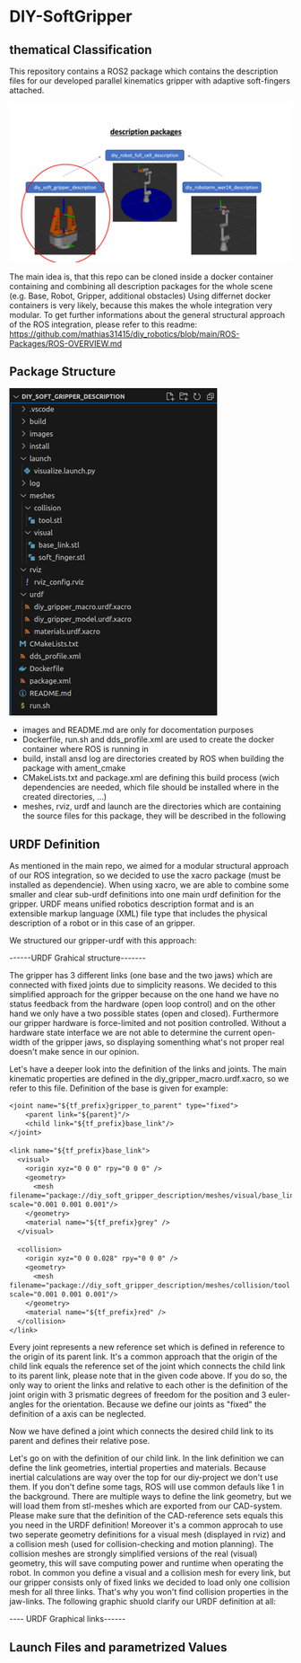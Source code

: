 # DIY-SoftGripper

## thematical Classification
This repository contains a ROS2 package which contains the description files for our developed parallel kinematics gripper with adaptive soft-fingers attached.

![gripper_description_einordnung](images/gripper_description_einordnung.png)


The main idea is, that this repo can be cloned inside a docker container containing and combining all description packages for the whole scene (e.g. Base, Robot, Gripper, additional obstacles)
Using differnet docker containers is very likely, because this makes the whole integration very modular. To get further informations about the general structural approach of the ROS integration, please refer to this readme: https://github.com/mathias31415/diy_robotics/blob/main/ROS-Packages/ROS-OVERVIEW.md

## Package Structure

![gripper_structure](images/gripper_structure.png)

- images and README.md are only for docomentation purposes
- Dockerfile, run.sh and dds_profile.xml are used to create the docker container where ROS is running in
- build, install ansd log are directories created by ROS when building the package with ament_cmake
- CMakeLists.txt and package.xml are defining this build process (wich dependencies are needed, which file should be installed where in the created directories, ...)
- meshes, rviz, urdf and launch are the directories which are containing the source files for this package, they will be described in the following

## URDF Definition

As mentioned in the main repo, we aimed for a modular structural approach of our ROS integration, so we decided to use the xacro package (must be installed as dependencie). When using xacro, we are able to combine some smaller and clear sub-urdf definitions into one main urdf definition for the gripper.
URDF means unified robotics description format and is an extensible markup language (XML) file type that includes the physical description of a robot or in this case of an gripper.

We structured our gripper-urdf with this approach:

------URDF Grahical structure-------

The gripper has 3 different links (one base and the two jaws) which are connected with fixed joints due to simplicity reasons. We decided to this simplified approach for the gripper because on the one hand we have no status feedback from the hardware (open loop control) and on the other hand we only have a two possible states (open and closed). Furthermore our gripper hardware is force-limited and not position controlled. Without a hardware state interface we are not able to determine the current open-width of the gripper jaws, so displaying somenthing what's not proper real doesn't make sence in our opinion.

Let's have a deeper look into the definition of the links and joints. The main kinematic properties are defined in the diy_gripper_macro.urdf.xacro, so we refer to this file.
Definition of the base is given for example:

    <joint name="${tf_prefix}gripper_to_parent" type="fixed">
        <parent link="${parent}"/>
        <child link="${tf_prefix}base_link"/>
    </joint>

    <link name="${tf_prefix}base_link">
      <visual>
        <origin xyz="0 0 0" rpy="0 0 0" />
        <geometry>
          <mesh filename="package://diy_soft_gripper_description/meshes/visual/base_link.stl" scale="0.001 0.001 0.001"/>
        </geometry>
        <material name="${tf_prefix}grey" />
      </visual>
    
      <collision>
        <origin xyz="0 0 0.028" rpy="0 0 0" />
        <geometry>
          <mesh filename="package://diy_soft_gripper_description/meshes/collision/tool.stl" scale="0.001 0.001 0.001"/>
        </geometry>
        <material name="${tf_prefix}red" />
      </collision>
    </link>

Every joint represents a new reference set which is defined in reference to the origin of its parent link. It's a common approach that the origin of the child link equals the reference set of the joint which connects the child link to its parent link, please note that in the given code above.
If you do so, the only way to orient the links and relative to each other is the definition of the joint origin with 3 prismatic degrees of freedom for the position and 3 euler-angles for the orientation. Because we define our joints as "fixed" the definition of a axis can be neglected.

Now we have defined a joint which connects the desired child link to its parent and defines their relative pose.

Let's go on with the definition of our child link. In the link definition we can define the link geometries, intertial properties and materials. Because inertial calculations are way over the top for our diy-project we don't use them. If you don't define some tags, ROS will use common defauls like 1 in the background.
There are multiple ways to define the link geometry, but we will load them from stl-meshes which are exported from our CAD-system. Please make sure that the definition of the CAD-reference sets equals this you need in the URDF definition!
Moreover it's a common approcah to use two seperate geometry definitions for a visual mesh (displayed in rviz) and a collision mesh (used for collision-checking and motion planning). The collision meshes are strongly simplified versions of the real (visual) geometry, this will save computing power and runtime when operating the robot.
In common you define a visual and a collision mesh for every link, but our gripper consists only of fixed links we decided to load only one collision mesh for all three links. That's why you won't find collision properties in the jaw-links.
The following graphic shuold clarify our URDF definition at all:

---- URDF Graphical links------


## Launch Files and parametrized Values

